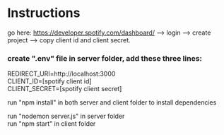 # Instructions

go here: https://developer.spotify.com/dashboard/  --> login  --> create project --> copy client id and client secret.

### create ".env" file in server folder, add these three lines:  
  REDIRECT_URI=http://localhost:3000  
  CLIENT_ID=[spotify client id]  
  CLIENT_SECRET=[spotify client secret]  
  
run "npm install" in both server and client folder to install dependencies
  
run "nodemon server.js" in server folder  
run "npm start" in client folder

